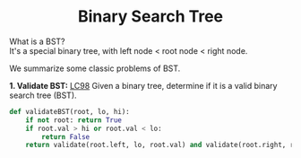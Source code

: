 # <center>Binary Search Tree</center>

What is a BST?  
It's a special binary tree, with left node < root node < right node.  
 
We summarize some classic problems of BST.  

__1. Validate BST:__ [LC98](https://leetcode.com/problems/validate-binary-search-tree/) Given a binary tree, determine if it is a valid binary search tree (BST).  
```python
def validateBST(root, lo, hi):
    if not root: return True
    if root.val > hi or root.val < lo:
        return False
    return validate(root.left, lo, root.val) and validate(root.right, root.val, hi)
```